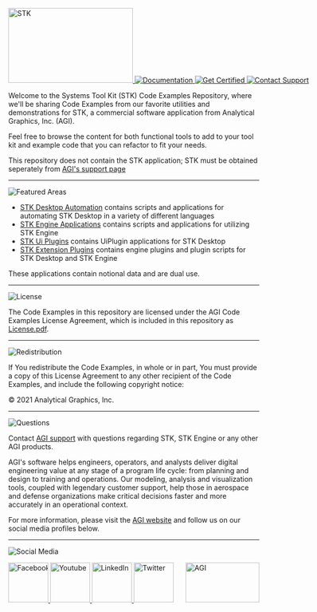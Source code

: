 <div align="left">

<p style="white-space: nowrap;">
<a href="STK">
<img src="https://user-images.githubusercontent.com/3358750/119201268-89683e80-ba5c-11eb-87cd-01eea5c86593.png" width="250" height="150" alt="STK">
</a>
<a href="https://help.agi.com/stkdevkit/index.htm">
<img src="https://user-images.githubusercontent.com/3358750/119201440-ec59d580-ba5c-11eb-8714-226c394a7314.png" alt="Documentation">
</a>
<a href="http://www.agi.com/training-and-certification#cert">
<img src="https://user-images.githubusercontent.com/3358750/119201467-fc71b500-ba5c-11eb-808c-69ae4eda9964.png" alt="Get Certified">
</a>
<a href="mailto:support@agi.com">
<img src="https://user-images.githubusercontent.com/3358750/119201527-14493900-ba5d-11eb-9d1b-38a25bba090b.png" alt="Contact Support">
</a>
</p>

</div>

Welcome to the Systems Tool Kit (STK) Code Examples Repository, where we'll be sharing Code Examples from our favorite utilities and demonstrations for STK, a commercial software application from Analytical Graphics, Inc. (AGI).

Feel free to browse the content for both functional tools to add to your tool kit and example code that you can refactor to fit your needs.

This repository does not contain the STK application; STK must be obtained seperately from [AGI's support page](https://support.agi.com/downloads)

----

<!--### Featured Examples Areas-->
![Featured Areas](https://user-images.githubusercontent.com/3358750/119202053-0942d880-ba5e-11eb-902d-3de8a678d6c3.png)

* [STK Desktop Automation](./StkAutomation) contains scripts and applications for automating STK Desktop in a variety of different languages
* [STK Engine Applications](./StkEngineApplications) contains scripts and applications for utilizing STK Engine
* [STK Ui Plugins](./StkUiPlugins) contains UiPlugin applications for STK Desktop
* [STK Extension Plugins](./StkExtensionPlugins) contains engine plugins and plugin scripts for STK Desktop and STK Engine

These applications contain notional data and are dual use.

----

<!--### License-->
![License](https://user-images.githubusercontent.com/3358750/119202070-15c73100-ba5e-11eb-8113-1ed09a8880a7.png)

The Code Examples in this repository are licensed under the AGI Code Examples License Agreement, which is included in this repository as [License.pdf](License.pdf).

----

<!--### Redistribution -->
![Redistribution](https://user-images.githubusercontent.com/3358750/119202097-21b2f300-ba5e-11eb-9cdd-54e16c03dc6f.png)

If You redistribute the Code Examples, in whole or in part, You must provide a copy of this License Agreement to any other recipient of the Code Examples, and include the following copyright notice:

© 2021 Analytical Graphics, Inc.

----

<!--### What if I have questions about STK -->
![Questions](https://user-images.githubusercontent.com/3358750/119202130-2d9eb500-ba5e-11eb-84ed-623992f4611f.png)

Contact [AGI support](mail:support@agi.com) with questions regarding STK, STK Engine or any other AGI products.

AGI's software helps engineers, operators, and analysts deliver digital engineering value at any stage of a program life cycle: from planning and design to training and operations. Our modeling, analysis and visualization tools, coupled with legendary customer support, help those in aerospace and defense organizations make critical decisions faster and more accurately in an operational context.


For more information, please visit the [AGI website](https://www.agi.com "AGI's Homepage") and follow us on our social media profiles below.

----

![Social Media](https://user-images.githubusercontent.com/3358750/119202179-4018ee80-ba5e-11eb-84fc-9bece3b400bf.png)

<div align="left">
<p style="white-space: nowrap;">
<a href="https://www.facebook.com/AnalyticalGraphics">
<img src="https://agi.widen.net/content/ittkxedjpm/png/facebook.png" width="80" height="80" alt="Facebook">
</a>
<a href="https://www.youtube.com/user/AnalyticalGraphics">
<img src="https://agi.widen.net/content/i5vb9swh4e/png/Youtube.png" width="80" height="80" alt="Youtube">
</a>
<a href="https://www.linkedin.com/company/agi?trk=company_logo">
<img src="https://agi.widen.net/content/foz3n4wgkh/png/linkedin.png" width="80" height="80" alt="LinkedIn">
</a>
<a href="https://twitter.com/agitweets">
<img src="https://agi.widen.net/content/xbt8vag5rw/png/twitter.png" width="80" height="80" alt="Twitter">
</a>

<a href="https://www.agi.com">
<img src="https://agi.widen.net/content/nzy6ztl5jb/png/AGI-Logo_2C-K.png" width="148" height="80" alt="AGI" style="float:right">
</a>
</p>
</div>
